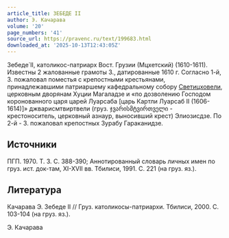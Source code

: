 ```yaml
---
article_title: ЗЕБЕДЕ II
author: Э. Качарава
volume: '20'
page_numbers: '41'
source_url: https://pravenc.ru/text/199683.html
downloaded_at: '2025-10-13T12:43:05Z'
---
```


Зебеде́ II, католикос-патриарх Вост. Грузии (Мцхетский) (1610-1611). Известны 2 жалованные грамоты З., датированные 1610 г. Согласно 1-й, З. пожаловал поместья с крепостными крестьянами, принадлежавшими патриаршему кафедральному собору [Светицховели](https://pravenc.ru/text/Светицховели.html), церковным дворянам Хуции Магаладзе и «по дозволению Господом коронованного царя царей Луарсаба [царь Картли Луарсаб II (1606-1614)]» джварисмтвиртвели (груз. ჯვარისმტვირთველი - крестоноситель, церковный азнаур, выносивший крест) Элиозисдзе. По 2-й - З. пожаловал крепостных Зурабу Гараканидзе.

## Источники

ПГП. 1970. Т. 3. С. 388-390; Аннотированный словарь личных имен по груз. ист. док-там, XI-XVII вв. Тбилиси, 1991. С. 221 (на груз. яз.).

## Литература

Качарава Э. Зебеде II // Груз. католикосы-патриархи. Тбилиси, 2000. С. 103-104 (на груз. яз.).

Э. Качарава
